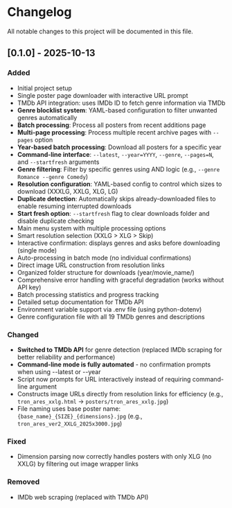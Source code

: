 # Changelog

All notable changes to this project will be documented in this file.

## [0.1.0] - 2025-10-13

### Added

- Initial project setup
- Single poster page downloader with interactive URL prompt
- TMDb API integration: uses IMDb ID to fetch genre information via TMDb
- **Genre blocklist system**: YAML-based configuration to filter unwanted genres automatically
- **Batch processing**: Process all posters from recent additions page
- **Multi-page processing**: Process multiple recent archive pages with `--pages` option
- **Year-based batch processing**: Download all posters for a specific year
- **Command-line interface**: `--latest`, `--year=YYYY`, `--genre`, `--pages=N`, and `--startfresh` arguments
- **Genre filtering**: Filter by specific genres using AND logic (e.g., `--genre Romance --genre Comedy`)
- **Resolution configuration**: YAML-based config to control which sizes to download (XXXLG, XXLG, XLG, LG)
- **Duplicate detection**: Automatically skips already-downloaded files to enable resuming interrupted downloads
- **Start fresh option**: `--startfresh` flag to clear downloads folder and disable duplicate checking
- Main menu system with multiple processing options
- Smart resolution selection (XXLG > XLG > Skip)
- Interactive confirmation: displays genres and asks before downloading (single mode)
- Auto-processing in batch mode (no individual confirmations)
- Direct image URL construction from resolution links
- Organized folder structure for downloads (year/movie_name/)
- Comprehensive error handling with graceful degradation (works without API key)
- Batch processing statistics and progress tracking
- Detailed setup documentation for TMDb API
- Environment variable support via .env file (using python-dotenv)
- Genre configuration file with all 19 TMDb genres and descriptions

### Changed

- **Switched to TMDb API** for genre detection (replaced IMDb scraping for better reliability and performance)
- **Command-line mode is fully automated** - no confirmation prompts when using --latest or --year
- Script now prompts for URL interactively instead of requiring command-line argument
- Constructs image URLs directly from resolution links for efficiency (e.g., `tron_ares_xxlg.html` → `posters/tron_ares_xxlg.jpg`)
- File naming uses base poster name: `{base_name}_{SIZE}_{dimensions}.jpg` (e.g., `tron_ares_ver2_XXLG_2025x3000.jpg`)

### Fixed

- Dimension parsing now correctly handles posters with only XLG (no XXLG) by filtering out image wrapper links

### Removed

- IMDb web scraping (replaced with TMDb API)
